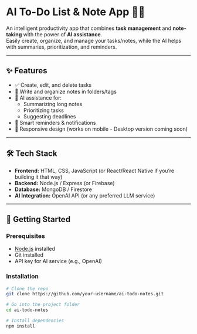 # AI To-Do List & Note App 📝🤖

An intelligent productivity app that combines **task management** and **note-taking** with the power of **AI assistance**.  
Easily create, organize, and manage your tasks/notes, while the AI helps with summaries, prioritization, and reminders.

---

## ✨ Features

- ✅ Create, edit, and delete tasks
- 📝 Write and organize notes in folders/tags
- 🤖 AI assistance for:
  - Summarizing long notes
  - Prioritizing tasks
  - Suggesting deadlines
- 🔔 Smart reminders & notifications
- 📱 Responsive design (works on mobile - Desktop version coming soon)

---

## 🛠️ Tech Stack

- **Frontend:** HTML, CSS, JavaScript (or React/React Native if you’re building it that way)
- **Backend:** Node.js / Express (or Firebase)
- **Database:** MongoDB / Firestore
- **AI Integration:** OpenAI API (or any preferred LLM service)

---

## 🚀 Getting Started

### Prerequisites

- [Node.js](https://nodejs.org/) installed
- Git installed
- API key for AI service (e.g., OpenAI)

### Installation

```bash
# Clone the repo
git clone https://github.com/your-username/ai-todo-notes.git

# Go into the project folder
cd ai-todo-notes

# Install dependencies
npm install
```
